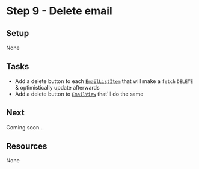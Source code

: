 # Step 9 - Delete email

## Setup

None

## Tasks

- Add a delete button to each [`EmailListItem`](src/components/EmailListItem.js) that will make a `fetch` `DELETE` & optimistically update afterwards
- Add a delete button to [`EmailView`](src/components/EmailView.js) that'll do the same

## Next

Coming soon...

## Resources

None
